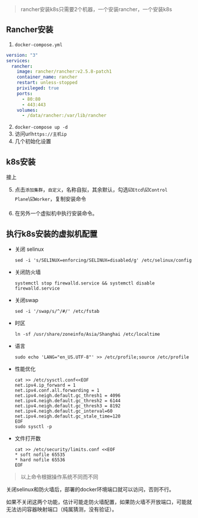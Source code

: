 > rancher安装k8s只需要2个机器，一个安装rancher，一个安装k8s

## Rancher安装

1. `docker-compose.yml`

```yaml
version: "3"
services:
  rancher:
    image: rancher/rancher:v2.5.8-patch1
    container_name: rancher
    restart: unless-stopped
    privileged: true
    ports:
      - 80:80
      - 443:443
    volumes:
      - /data/rancher:/var/lib/rancher
```

2. `docker-compose up -d`
3. 访问url`https://主机ip`
4. 几个初始化设置

## k8s安装

接上

5. 点击`添加集群`，`自定义`，名称自拟，其余默认，勾选☑️`Etcd`\☑️`Control Plane`\☑️`Worker`，复制安装命令

6. 在另外一个虚拟机中执行安装命令。

## 执行k8s安装的虚拟机配置

* 关闭 selinux 
  
  `sed -i 's/SELINUX=enforcing/SELINUX=disabled/g' /etc/selinux/config`

* 关闭防火墙
  
  `systemctl stop firewalld.service && systemctl disable firewalld.service`

* 关闭swap
  
  `sed -i '/swap/s/^/#/' /etc/fstab`

* 时区
  
  `ln -sf /usr/share/zoneinfo/Asia/Shanghai /etc/localtime`

* 语言
  
  `sudo echo 'LANG="en_US.UTF-8"' >> /etc/profile;source /etc/profile`

* 性能优化
  
  ```shell
  cat >> /etc/sysctl.conf<<EOF
  net.ipv4.ip_forward = 1
  net.ipv4.conf.all.forwarding = 1
  net.ipv4.neigh.default.gc_thresh1 = 4096
  net.ipv4.neigh.default.gc_thresh2 = 6144
  net.ipv4.neigh.default.gc_thresh3 = 8192
  net.ipv4.neigh.default.gc_interval=60
  net.ipv4.neigh.default.gc_stale_time=120
  EOF
  sudo sysctl -p
  ```

* 文件打开数
  
  ```shell
  cat >> /etc/security/limits.conf <<EOF
  * soft nofile 65535
  * hard nofile 65536
  EOF
  ```

> 以上命令根据操作系统不同而不同

关闭selinux和防火墙后，部署的docker环境端口就可以访问，否则不行。

如果不关闭这两个功能，估计可能走防火墙配置，如果防火墙不开放端口，可能就无法访问容器映射端口（纯属猜测，没有验证）。
